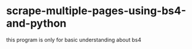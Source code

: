 # scrape-multiple-pages-using-bs4-and-python
this program is only for basic understanding  about bs4
